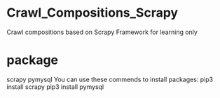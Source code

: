 # Crawl_Compositions_Scrapy
Crawl compositions based on Scrapy Framework for learning only

# package
scrapy
pymysql
You can use these commends to install packages:
pip3 install scrapy
pip3 install pymysql
